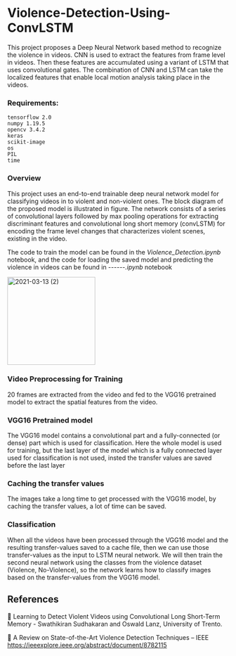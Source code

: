 # Violence-Detection-Using-ConvLSTM
This project proposes a Deep Neural Network based method to recognize the violence in videos. CNN is used to extract the features from frame level in videos. Then these features are accumulated using a variant of LSTM that uses convolutional gates. The combination of CNN and LSTM can take the localized features that enable local motion analysis taking place in the videos.

### Requirements:
```
tensorflow 2.0 
numpy 1.19.5
opencv 3.4.2
keras
scikit-image
os
PIL
time
```

### Overview
This project uses an end-to-end trainable deep neural network model for classifying videos in to violent and non-violent ones. The block diagram of the proposed model is illustrated in figure. The network consists of a series of convolutional layers followed by max pooling operations for extracting discriminant features and convolutional long short memory (convLSTM) for encoding the frame level changes that characterizes violent scenes, existing in the video.

The code to train the model can be found in the *Violence_Detection.ipynb* notebook, and the code for loading the saved model and predicting the violence in videos can be found 
in *------.ipynb* notebook

<img width="" height="200" alt="2021-03-13 (2)" src="https://user-images.githubusercontent.com/55359898/111031759-20969180-842f-11eb-83e8-71bd67bcda05.png">

### Video Preprocessing for Training
20 frames are extracted from the video and fed to the VGG16 pretrained model to extract the spatial features from the video.

### VGG16 Pretrained model
The VGG16 model contains a convolutional part and a fully-connected (or dense) part which is used for classification. Here the whole model is used for training, but the last layer of the model which is a fully connected layer used for classification is not  used, insted the transfer values are saved before the last layer

### Caching the transfer values
The images take a long time to get processed with the VGG16 model, by caching the transfer values, a lot of time can be saved.

### Classification
When all the videos have been processed through the VGG16 model and the resulting transfer-values saved to a cache file, then we can use those transfer-values as the input to LSTM neural network. We will then train the second neural network using the classes from the violence dataset (Violence, No-Violence), so the network learns how to classify images based on the transfer-values from the VGG16 model.


## References

	Learning to Detect Violent Videos using Convolutional Long Short-Term Memory - Swathikiran Sudhakaran and Oswald Lanz, University of Trento.

	A Review on State-of-the-Art Violence Detection Techniques – IEEE https://ieeexplore.ieee.org/abstract/document/8782115

